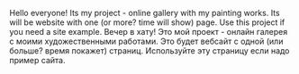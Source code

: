 Hello everyone!
Its my project - online gallery with my painting works. Its will be website with one (or more?
time will show) page. Use this project if you need a site example.
Вечер в хату!
Это мой проект - онлайн галерея с моими художественными работами. Это будет вебсайт с одной (или больше?
время покажет) страниц. Используйте эту страницу если надо пример сайта.
